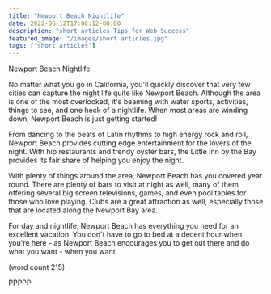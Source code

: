 ```yaml
---
title: "Newport Beach Nightlife"
date: 2022-06-12T17:06:12-08:00
description: "short articles Tips for Web Success"
featured_image: "/images/short articles.jpg"
tags: ["short articles"]
---
```


Newport Beach Nightlife

No matter what you go in California, you'll quickly
discover that very few cities can capture the night
life quite like Newport Beach.  Although the area
is one of the most overlooked, it's beaming with
water sports, activities, things to see, and one 
heck of a nightlife.  When most areas are winding
down, Newport Beach is just getting started!

From dancing to the beats of Latin rhythms to high 
energy rock and roll, Newport Beach provides cutting
edge entertainment for the lovers of the night.  With
hip restaurants and trendy oyster bars, the Little
Inn by the Bay provides its fair share of helping
you enjoy the night.

With plenty of things around the area, Newport Beach
has you covered year round.  There are plenty of bars 
to visit at night as well, many of them offering several
big screen televisions, games, and even pool tables for
those who love playing.  Clubs are a great attraction
as well, especially those that are located along the
Newport Bay area.

For day and nightlife, Newport Beach has everything
you need for an excellent vacation.  You don't have
to go to bed at a decent hour when you're here - as
Newport Beach encourages you to get out there and
do what you want - when you want.

(word count 215)

PPPPP

